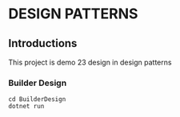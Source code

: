 # DESIGN PATTERNS
## Introductions
This project is demo 23 design in design patterns
### Builder Design
```
cd BuilderDesign
dotnet run
```